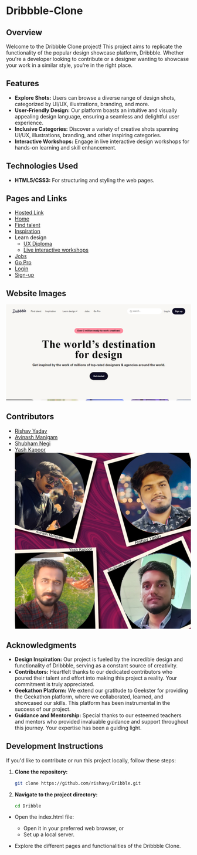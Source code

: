 # Dribbble-Clone

## Overview

Welcome to the Dribbble Clone project! This project aims to replicate the functionality of the popular design showcase platform, Dribbble. Whether you're a developer looking to contribute or a designer wanting to showcase your work in a similar style, you're in the right place.

## Features

- **Explore Shots:** Users can browse a diverse range of design shots, categorized by UI/UX, illustrations, branding, and more.
- **User-Friendly Design:** Our platform boasts an intuitive and visually appealing design language, ensuring a seamless and delightful user experience.
- **Inclusive Categories:** Discover a variety of creative shots spanning UI/UX, illustrations, branding, and other inspiring categories.
- **Interactive Workshops:** Engage in live interactive design workshops for hands-on learning and skill enhancement.

## Technologies Used

- **HTML5/CSS3:** For structuring and styling the web pages.

## Pages and Links

- [Hosted Link](https://rishavy.github.io/Dribble/)
- [Home](https://rishavy.github.io/Dribble/)
- [Find talent](https://rishavy.github.io/Dribble/Yash/index.html)
- [Inspiration](https://rishavy.github.io/Dribble/Inspiration/inspiration.html)
- Learn design
  - [UX Diploma](https://rishavy.github.io/Dribble/SHUBHAM/UX%20DIPLOMA%20PAGE/index.html)
  - [Live interactive workshops](https://rishavy.github.io/Dribble/SHUBHAM/index.html)
- [Jobs](https://rishavy.github.io/Dribble/Jobs/jobs.html)
- [Go Pro](https://rishavy.github.io/Dribble/Avinash/index.html)
- [Login](https://rishavy.github.io/Dribble/Avinash/Log-in/login.html)
- [Sign-up](https://rishavy.github.io/Dribble/Avinash/sign%20up/signup.html)

## Website Images

![Website Screenshot](https://github.com/rishavy/Dribble/blob/main/Dribbble-Clone%20imgs/home%20page.png)

## Contributors

- [Rishav Yadav](https://github.com/rishavy)
- [Avinash Manigam](https://github.com/Avinash01-GIT)
- [Shubham Negi](https://github.com/Negi-shubham)
- [Yash Kapoor](https://github.com/Yashkapoor321)
  ![Contrbutors](https://github.com/rishavy/Dribble/blob/main/Dribbble-Clone%20imgs/Contributors%20pic.jpg)

## Acknowledgments

- **Design Inspiration:** Our project is fueled by the incredible design and functionality of Dribbble, serving as a constant source of creativity.
- **Contributors:** Heartfelt thanks to our dedicated contributors who poured their talent and effort into making this project a reality. Your commitment is truly appreciated.
- **Geekathon Platform:** We extend our gratitude to Geekster for providing the Geekathon platform, where we collaborated, learned, and showcased our skills. This platform has been instrumental in the success of our project.
- **Guidance and Mentorship:** Special thanks to our esteemed teachers and mentors who provided invaluable guidance and support throughout this journey. Your expertise has been a guiding light.


## Development Instructions

If you'd like to contribute or run this project locally, follow these steps:

1. **Clone the repository:**
   ```bash
   git clone https://github.com/rishavy/Dribble.git

2. **Navigate to the project directory:**
   ```bash
   cd Dribble

- Open the index.html file:
  - Open it in your preferred web browser, or
  - Set up a local server.

- Explore the different pages and functionalities of the Dribbble Clone.
